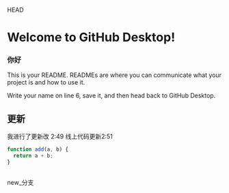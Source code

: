  HEAD

# Welcome to GitHub Desktop!
### 你好
This is your README. READMEs are where you can communicate what your project is and how to use it.

Write your name on line 6, save it, and then head back to GitHub Desktop.


## 更新
我进行了更新改 2:49
线上代码更新2:51

```js
function add(a, b) {
  return a + b;
}
```
## 
new_分支